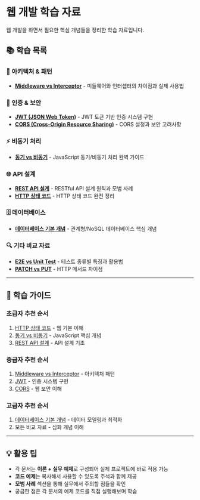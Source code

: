 # 웹 개발 학습 자료

웹 개발을 하면서 필요한 핵심 개념들을 정리한 학습 자료입니다.

## 📚 학습 목록

### 🔧 아키텍처 & 패턴

-   **[Middleware vs Interceptor](./DIFF_MIDDLE_INTERCEPT.md)** - 미들웨어와 인터셉터의 차이점과 실제 사용법

### 🔐 인증 & 보안

-   **[JWT (JSON Web Token)](./jwt.md)** - JWT 토큰 기반 인증 시스템 구현
-   **[CORS (Cross-Origin Resource Sharing)](./cors.md)** - CORS 설정과 보안 고려사항

### ⚡ 비동기 처리

-   **[동기 vs 비동기](./sync-async.md)** - JavaScript 동기/비동기 처리 완벽 가이드

### 🌐 API 설계

-   **[REST API 설계](./rest-api.md)** - RESTful API 설계 원칙과 모범 사례
-   **[HTTP 상태 코드](./http-status-codes.md)** - HTTP 상태 코드 완전 정리

### 🗄️ 데이터베이스

-   **[데이터베이스 기본 개념](./database-concepts.md)** - 관계형/NoSQL 데이터베이스 핵심 개념

### 🔍 기타 비교 자료

-   **[E2E vs Unit Test](./DIFF_E2E_UNIT.md)** - 테스트 종류별 특징과 활용법
-   **[PATCH vs PUT](./DIFF_PATCH_PUT.md)** - HTTP 메서드 차이점

---

## 🎯 학습 가이드

### 초급자 추천 순서

1. [HTTP 상태 코드](./http-status-codes.md) - 웹 기본 이해
2. [동기 vs 비동기](./sync-async.md) - JavaScript 핵심 개념
3. [REST API 설계](./rest-api.md) - API 설계 기초

### 중급자 추천 순서

1. [Middleware vs Interceptor](./DIFF_MIDDLE_INTERCEPT.md) - 아키텍처 패턴
2. [JWT](./jwt.md) - 인증 시스템 구현
3. [CORS](./cors.md) - 웹 보안 이해

### 고급자 추천 순서

1. [데이터베이스 기본 개념](./database-concepts.md) - 데이터 모델링과 최적화
2. 모든 비교 자료 - 심화 개념 이해

---

## 💡 활용 팁

-   각 문서는 **이론 + 실무 예제**로 구성되어 실제 프로젝트에 바로 적용 가능
-   **코드 예제**는 복사해서 사용할 수 있도록 주석과 함께 제공
-   **모범 사례** 섹션을 통해 실무에서 주의할 점들을 확인
-   궁금한 점은 각 문서의 예제 코드를 직접 실행해보며 학습
